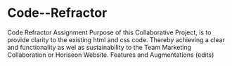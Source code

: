 # Code--Refractor
Code Refractor Assignment
Purpose of this Collaborative Project, is to provide clarity to the existing html and css code. Thereby achieving a clear and functionality as wel as sustainability to the Team Marketing Collaboration or Horiseon Website.
Features and Augmentations (edits)
